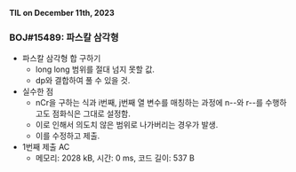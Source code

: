 **TIL on December 11th, 2023**

### BOJ#15489: 파스칼 삼각형
* 파스칼 삼각형 합 구하기
    - long long 범위를 절대 넘지 못할 값.
    - dp와 결합하여 풀 수 있을 것.
* 실수한 점
    - nCr을 구하는 식과 i번째, j번째 열 변수를 매칭하는 과정에 n--와 r--를 수행하고도 점화식은 그대로 설정함.
    - 이로 인해서 의도치 않은 범위로 나가버리는 경우가 발생.
    - 이를 수정하고 제출.
* 1번째 제출 AC
    - 메모리: 2028 kB, 시간: 0 ms, 코드 길이: 537 B
